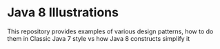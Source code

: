 # Java 8 Illustrations
This repository provides examples of various design patterns,  how to do them in Classic Java 7 style vs how Java 8 constructs simplify it
